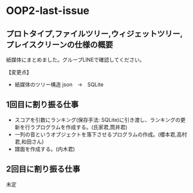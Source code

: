 # OOP2-last-issue

## プロトタイプ,ファイルツリー,ウィジェットツリー,プレイスクリーンの仕様の概要
紙媒体にまとめました。グループLINEで確認してください。

【変更点】
- 紙媒体のツリー構造
json　→　SQLite

## 1回目に割り振る仕事
- スコアを引数にランキング(保存手法: SQLite)に引き渡し、ランキングの更新を行うプログラムを作成する。(氏家君,筒井君)
- 一列の音というオブジェクトを落下させるプログラムの作成。(櫻本君,高村君,和田さん)
- 譜面を作成する。(内木君)

## 2回目に割り振る仕事
未定
